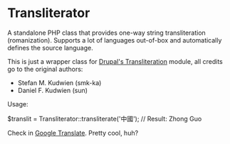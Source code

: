 # Transliterator
A standalone PHP class that provides one-way string transliteration (romanization). Supports a lot of languages out-of-box and automatically defines the source language.

This is just a wrapper class for [Drupal's Transliteration](https://www.drupal.org/project/transliteration) module, all credits go to the original authors:

- Stefan M. Kudwien (smk-ka)
- Daniel F. Kudwien (sun)

Usage:

$translit = Transliterator::transliterate('中國');
// Result: Zhong Guo

Check in [Google Translate](https://translate.google.com/?ie=UTF-8&hl=en&client=tw-ob#zh-CN/en/%E4%B8%AD%E5%9C%8B). Pretty cool, huh?
